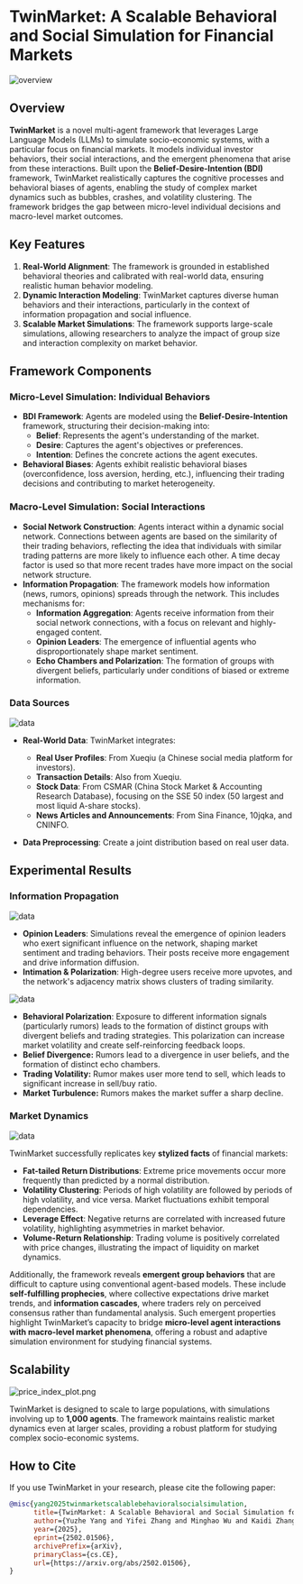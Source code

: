 # TwinMarket: A Scalable Behavioral and Social Simulation for Financial Markets

![overview](./src/TwinMarket.jpg)

## Overview

**TwinMarket** is a novel multi-agent framework that leverages Large Language Models (LLMs) to simulate socio-economic systems, with a particular focus on financial markets.  It models individual investor behaviors, their social interactions, and the emergent phenomena that arise from these interactions.  Built upon the **Belief-Desire-Intention (BDI)** framework, TwinMarket realistically captures the cognitive processes and behavioral biases of agents, enabling the study of complex market dynamics such as bubbles, crashes, and volatility clustering.  The framework bridges the gap between micro-level individual decisions and macro-level market outcomes.

## Key Features

1. **Real-World Alignment**: The framework is grounded in established behavioral theories and calibrated with real-world data, ensuring realistic human behavior modeling.
2. **Dynamic Interaction Modeling**: TwinMarket captures diverse human behaviors and their interactions, particularly in the context of information propagation and social influence.
3. **Scalable Market Simulations**: The framework supports large-scale simulations, allowing researchers to analyze the impact of group size and interaction complexity on market behavior.

## Framework Components

### Micro-Level Simulation: Individual Behaviors

*   **BDI Framework**: Agents are modeled using the **Belief-Desire-Intention** framework, structuring their decision-making into:
    *   **Belief**: Represents the agent's understanding of the market.
    *   **Desire**: Captures the agent's objectives or preferences.
    *   **Intention**: Defines the concrete actions the agent executes.
*   **Behavioral Biases**: Agents exhibit realistic behavioral biases (overconfidence, loss aversion, herding, etc.), influencing their trading decisions and contributing to market heterogeneity.

### Macro-Level Simulation: Social Interactions

*   **Social Network Construction**:  Agents interact within a dynamic social network.  Connections between agents are based on the similarity of their trading behaviors, reflecting the idea that individuals with similar trading patterns are more likely to influence each other. A time decay factor is used so that more recent trades have more impact on the social network structure.
*   **Information Propagation**:  The framework models how information (news, rumors, opinions) spreads through the network.  This includes mechanisms for:
    *   **Information Aggregation**:  Agents receive information from their social network connections, with a focus on relevant and highly-engaged content.
    *   **Opinion Leaders**:  The emergence of influential agents who disproportionately shape market sentiment.
    *   **Echo Chambers and Polarization**:  The formation of groups with divergent beliefs, particularly under conditions of biased or extreme information.

### Data Sources

![data](./src/data.png)

*   **Real-World Data**: TwinMarket integrates:
    *   **Real User Profiles**: From Xueqiu (a Chinese social media platform for investors).
    *   **Transaction Details**: Also from Xueqiu.
    *   **Stock Data**:  From CSMAR (China Stock Market & Accounting Research Database), focusing on the SSE 50 index (50 largest and most liquid A-share stocks).
    *   **News Articles and Announcements**: From Sina Finance, 10jqka, and CNINFO.

*   **Data Preprocessing**: Create a joint distribution based on real user data.

## Experimental Results

### Information Propagation

![data](./src/vis6.png)

*   **Opinion Leaders**:  Simulations reveal the emergence of opinion leaders who exert significant influence on the network, shaping market sentiment and trading behaviors.  Their posts receive more engagement and drive information diffusion.
*   **Intimation & Polarization**: High-degree users receive more upvotes, and the network's adjacency matrix shows clusters of trading similarity.

![data](./src/vis2.png)

*   **Behavioral Polarization**:  Exposure to different information signals (particularly rumors) leads to the formation of distinct groups with divergent beliefs and trading strategies.  This polarization can increase market volatility and create self-reinforcing feedback loops.
*   **Belief Divergence:** Rumors lead to a divergence in user beliefs, and the formation of distinct echo chambers.
*   **Trading Volatility:** Rumor makes user more tend to sell, which leads to significant increase in sell/buy ratio.
*   **Market Turbulence:** Rumors makes the market suffer a sharp decline.

### Market Dynamics

![data](./src/vis4.png)

TwinMarket successfully replicates key **stylized facts** of financial markets:

*   **Fat-tailed Return Distributions**:  Extreme price movements occur more frequently than predicted by a normal distribution.
*   **Volatility Clustering**:  Periods of high volatility are followed by periods of high volatility, and vice versa. Market fluctuations exhibit temporal dependencies.
*   **Leverage Effect**:  Negative returns are correlated with increased future volatility, highlighting asymmetries in market behavior.
*   **Volume-Return Relationship**:  Trading volume is positively correlated with price changes,  illustrating the impact of liquidity on market dynamics.

Additionally, the framework reveals **emergent group behaviors** that are difficult to capture using conventional agent-based models. These include **self-fulfilling prophecies**, where collective expectations drive market trends, and **information cascades**, where traders rely on perceived consensus rather than fundamental analysis. Such emergent properties highlight TwinMarket’s capacity to bridge **micro-level agent interactions with macro-level market phenomena**, offering a robust and adaptive simulation environment for studying financial systems.

## Scalability

![price_index_plot.png](./src/price_index_plot.png)

TwinMarket is designed to scale to large populations, with simulations involving up to **1,000 agents**. The framework maintains realistic market dynamics even at larger scales, providing a robust platform for studying complex socio-economic systems.

## How to Cite

If you use TwinMarket in your research, please cite the following paper:

```bibtex
@misc{yang2025twinmarketscalablebehavioralsocialsimulation,
      title={TwinMarket: A Scalable Behavioral and Social Simulation for Financial Markets}, 
      author={Yuzhe Yang and Yifei Zhang and Minghao Wu and Kaidi Zhang and Yunmiao Zhang and Honghai Yu and Yan Hu and Benyou Wang},
      year={2025},
      eprint={2502.01506},
      archivePrefix={arXiv},
      primaryClass={cs.CE},
      url={https://arxiv.org/abs/2502.01506}, 
}
```
